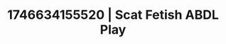 ---
categories:
- AI-generated
- Subtle dominance
- Sensual touch
- Ethical porn
- ASMR
- Shadow kink
- Morning after
- Cosplay
image: /assets/images/1746634155520.jpg
layout: post
seo:
  description: Featured content with sensual Scat Fetish, ABDL Play. HD images available.
  keywords: Scat Fetish, ABDL Play
  og_image: /assets/images/1746634155520.jpg
  schema_type: VisualArtwork
tags:
- ABDL Play
- Scat Fetish
- '#1746634155520'
title: 1746634155520 | Scat Fetish ABDL Play
---